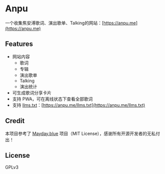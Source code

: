 # Anpu
一个收集焦安溥歌词、演出歌单、Talking的网站：[https://anpu.me](https://anpu.me)

## Features

- 网站内容
  - 歌词
  - 专辑
  - 演出歌单
  - Talking
  - 演出统计
- 可生成歌词分享卡片
- 支持 PWA，可在离线状态下查看全部歌词
- 支持 [llms.txt](https://llmstxt.org/)：[https://anpu.me/llms.txt](https://anpu.me/llms.txt)

## Credit
本项目参考了 [Mayday.blue](https://github.com/may-today/mayday.blue) 项目（MIT License），感谢所有开源开发者的无私付出！

## License

GPLv3
